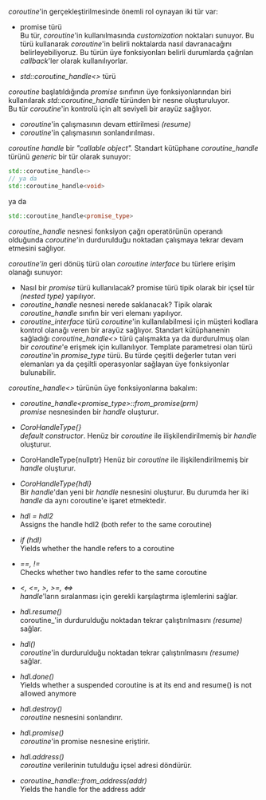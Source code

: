 _coroutine_'in gerçekleştirilmesinde önemli rol oynayan iki tür var:

- promise türü<br>
Bu tür, _coroutine_'in kullanılmasında _customization_ noktaları sunuyor. 
Bu türü kullanarak _coroutine_'in belirli noktalarda nasıl davranacağını belirleyebiliyoruz.
Bu türün üye fonksiyonları belirli durumlarda çağrılan _callback_'ler olarak kullanılıyorlar.

- _std::coroutine_handle<>_ türü <br>

_coroutine_ başlatıldığında _promise_ sınıfının üye fonksiyonlarından biri kullanılarak _std::coroutine_handle_ türünden bir nesne oluşturuluyor. <br>
Bu tür _coroutine_'in kontrolü için alt seviyeli bir arayüz sağlıyor. 
- _coroutine_'in çalışmasının devam ettirilmesi _(resume)_
- _coroutine_'in çalışmasının sonlandırılması.

_coroutine handle_ bir _"callable object"._ Standart kütüphane _coroutine_handle_ türünü _generic_ bir tür olarak sunuyor:

```cpp
std::coroutine_handle<>
// ya da
std::coroutine_handle<void>
``` 
ya da 

```cpp
std::coroutine_handle<promise_type>
``` 
_coroutine_handle_ nesnesi fonksiyon çağrı operatörünün operandı olduğunda _coroutine_'in durdurulduğu noktadan çalışmaya tekrar devam etmesini sağlıyor.<br>

_coroutine'in_ geri dönüş türü olan _coroutine interface_ bu türlere erişim olanağı sunuyor:
- Nasıl bir _promise_ türü kullanılacak? promise türü tipik olarak bir içsel tür _(nested type)_ yapılıyor.
- _coroutine_handle_ nesnesi nerede saklanacak? Tipik olarak _coroutine_handle_ sınıfın bir veri elemanı yapılıyor.
- _coroutine_interface_ türü _coroutine_'in kullanılabilmesi için müşteri kodlara kontrol olanağı veren bir arayüz sağlıyor.
Standart kütüphanenin sağladığı _coroutine_handle<>_ türü çalışmakta ya da durdurulmuş olan bir _coroutine_'e erişmek için kullanılıyor. Template parametresi olan türü _coroutine_'in  _promise_type_ türü. Bu türde çeşitli değerler tutan veri elemanları ya da çeşiltli operasyonlar sağlayan üye fonksiyonlar bulunabilir.

_coroutine_handle<>_ türünün üye fonksiyonlarına bakalım: 

- _coroutine_handle<promise_type>::from_promise(prm)_ <br>
_promise_ nesnesinden bir _handle_ oluşturur.

- _CoroHandleType{} <br>_
_default constructor_. Henüz bir _coroutine_ ile ilişkilendirilmemiş bir _handle_ oluşturur.

- CoroHandleType{nullptr} 
Henüz bir _coroutine_ ile ilişkilendirilmemiş bir _handle_ oluşturur.

- _CoroHandleType{hdl}_ <br> 
Bir _handle_'dan yeni bir _handle_ nesnesini oluşturur. Bu durumda her iki _handle_ da aynı coroutine'e işaret etmektedir.

- _hdl = hdl2_ <br>
Assigns the handle hdl2 (both refer to the same coroutine)

- _if (hdl)_ <br> 
Yields whether the handle refers to a coroutine

- _==, !=_ <br>
Checks whether two handles refer to the same coroutine

- _<, <=, >, >=, <=>_ <br>
_handle_'ların sıralanması için gerekli karşılaştırma işlemlerini sağlar.

- _hdl.resume()_ <br>
coroutine_'in durdurulduğu noktadan tekrar çalıştırılmasını _(resume)_ sağlar.

- _hdl()_ <br>
_coroutine_'in durdurulduğu noktadan tekrar çalıştırılmasını _(resume)_ sağlar.

- _hdl.done()_ <br>
Yields whether a suspended coroutine is at its end and resume() is not allowed anymore

- _hdl.destroy()_ <br>
_coroutine_ nesnesini sonlandırır.

- _hdl.promise()_ <br>
_coroutine_'in promise nesnesine eriştirir.

- _hdl.address()_ <br>
_coroutine_ verilerinin tutulduğu içsel adresi döndürür.

- _coroutine_handle<PrmT>::from_address(addr)_ <br>
Yields the handle for the address addr

